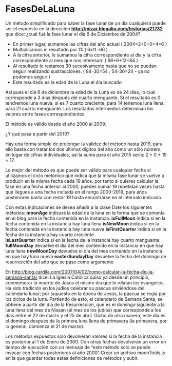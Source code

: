 # FasesDeLaLuna

Un método simplificado para saber la fase lunar de un día cualquiera puede ser el expuesto en la
dirección **http://mizar.blogalia.com/historias/21732** que dice:
¿cuál fué la fase lunar el día 6 de Diciembre de 2004?

* En primer lugar, sumamos las cifras del año actual ( 2004=2+0+0+4=6 )
* Multiplicamos el resultado por 11: ( 6x11=66 )
* A la cifra anterior, le sumamos la cifra correspondiente al día y la cifra correspondiente al mes que nos interesan: ( 66+6+12=84 )
* Al resultado le restamos 30 sucesivamente hasta que no se puedan seguir realizando sustracciones: ( 84-30=54 ; 54-30=24 - ya no podemos seguir )
* Este resultado es la edad de la Luna el día buscado
  
Así pues el día 6 de diciembre la edad de la Luna es de 24 días, lo cual corresponde a 3 días después del
cuarto menguante. Si el resultado es 0 tendremos luna nueva, si es 7 cuarto creciente, para 14 tenemos
luna llena, para 21 cuarto menguante. Los resultados intermedios determinan los valores entre fases
correspondientes.

El método es válido desde el año 2000 al 2009.

¿Y qué pasa a partir del 2010?

Hay una forma simple de prolongar la validez del método hasta 2019, para ello basta con tratar los dos
últimos dígitos del año como un sólo número, en lugar de cifras individuales, así la suma para el año
2015 sería: 2 + 0 + 15 = 17.

Lo mejor del método es que puede ser válido para cualquier fecha si utilizamos el ciclo metónico que
indica que la misma fase lunar se vuelve a producir en la misma fecha cada 19 años. por tanto si
quieres calcular la fase en una fecha anterior al 2000, puedes sumar 19 repetidas veces hasta que
llegues a una fecha incluida en el rango 2000-2019, para años posteriores basta con restar 19 hasta
encontrarse en el intervalo indicado.


Con estas indicaciones se desea añadir a la clase Date los siguientes métodos:
**moonAge**     indicará la edad de la luna en la forma que se comenta en el blog para la
            fecha contenida en la instancia.
**isFullMoon**  indica si en la fecha contenida en la instancia hay luna llena
**isNewMoon** indica si en la fecha contenida en la instancia hay luna nueva
**isFirstQuarter**  indica si en la fecha de la instancia hay cuarto creciente  
**isLastQuarter** indica si en la fecha de la instancia hay cuarto menguante
**fullMoonDay** devuelve el día del mes contenido en la instancia en que hay luna llena
**newMoonDay**  devuelve el día del mes contenido en la instancia en que hay luna nueva
**easterSundayDay** devuelve la fecha del domingo de resurrección del año que se pase como
argumento


En http://blog.cardila.com/2007/04/02/como-calcular-la-fecha-de-la-semana-santa/ dice:
La Iglesia Católica quiso ya desde un principio, conmemorar la muerte de Jesús el mismo día que lo
relatan los evangelios. Ha sido tradición en los judíos celebrar su pascua sirviéndose del calendario
lunar; por supuesto en la época de Jesús, la pascua se regía por los ciclos de la luna. Partiendo de esto,
el calendario de Semana Santa, se obtiene a partir del día de la Resurrección, que es el domingo
siguiente a la luna llena del mes de Nissan (el mes de los judíos) que corresponde a los días entre el 22
de marzo y el 25 de abril. Dicho de otra manera, este día es el domingo después de la primera luna
llena de primavera (la primavera, por lo general, comienza el 21 de marzo).


Los métodos expuestos solo devolverán valores si la fecha de la instancia es posterior al 1 de Enero de
2000. Con otras fechas devolverán un error en tiempo de ejecución con un mensaje de “este método
solo se puede invocar con fechas posteriores al año 2000”
Crear un archivo moonTools.js en la que guardar todas estas definiciones de métodos y subir.
